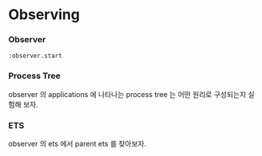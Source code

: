 # Observing

### Observer

```
:observer.start
```

### Process Tree

observer 의 applications 에 나타나는 process tree 는 어떤 원리로 구성되는지 실험해 보자.

### ETS

observer 의 ets 에서 parent ets 를 찾아보자.

